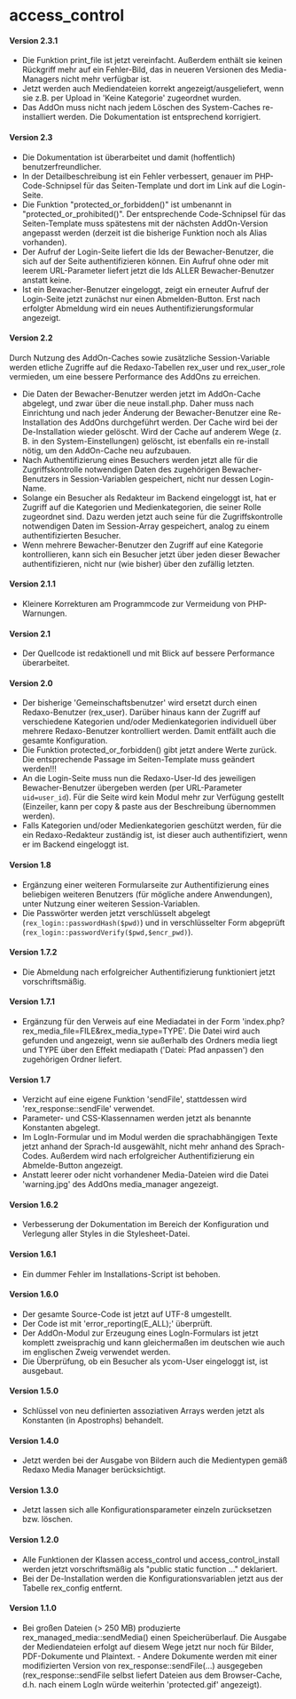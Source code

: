 # access_control
<h4>Version 2.3.1</h4>
<ul>
    <li>Die Funktion print_file ist jetzt vereinfacht. Außerdem
        enthält sie keinen Rückgriff mehr auf ein Fehler-Bild, das
        in neueren Versionen des Media-Managers nicht mehr verfügbar
        ist.</li>
    <li>Jetzt werden auch Mediendateien korrekt angezeigt/ausgeliefert,
        wenn sie z.B. per Upload in 'Keine Kategorie' zugeordnet
        wurden.</li>
    <li>Das AddOn muss nicht nach jedem Löschen des System-Caches
        re-installiert werden. Die Dokumentation ist entsprechend
        korrigiert.</li>
</ul>
<h4>Version 2.3</h4>
<ul>
    <li>Die Dokumentation ist überarbeitet und damit (hoffentlich)
        benutzerfreundlicher.</li>
    <li>In der Detailbeschreibung ist ein Fehler verbessert, genauer
        im PHP-Code-Schnipsel für das Seiten-Template und dort im
        Link auf die Login-Seite.</li>
    <li>Die Funktion "protected_or_forbidden()" ist umbenannt in
        "protected_or_prohibited()". Der entsprechende Code-Schnipsel
        für das Seiten-Template muss spätestens mit der nächsten
        AddOn-Version angepasst werden (derzeit ist die bisherige
        Funktion noch als Alias vorhanden).</li>
    <li>Der Aufruf der Login-Seite liefert die Ids der
        Bewacher-Benutzer, die sich auf der Seite authentifizieren
        können. Ein Aufruf ohne oder mit leerem URL-Parameter liefert
        jetzt die Ids ALLER Bewacher-Benutzer anstatt keine.</li>
    <li>Ist ein Bewacher-Benutzer eingeloggt, zeigt ein erneuter
        Aufruf der Login-Seite jetzt zunächst nur einen
        Abmelden-Button. Erst nach erfolgter Abmeldung wird ein
        neues Authentifizierungsformular angezeigt.</li>
</ul>
<h4>Version 2.2</h4>
Durch Nutzung des AddOn-Caches sowie zusätzliche Session-Variable werden
etliche Zugriffe auf die Redaxo-Tabellen rex_user und rex_user_role
vermieden, um eine bessere Performance des AddOns zu erreichen.
<ul>
    <li>Die Daten der Bewacher-Benutzer werden jetzt im AddOn-Cache
        abgelegt, und zwar über die neue install.php. Daher muss nach
        Einrichtung und nach jeder Änderung der Bewacher-Benutzer eine
        Re-Installation des AddOns durchgeführt werden. Der Cache wird
        bei der De-Installation wieder gelöscht. Wird der Cache auf
        anderem Wege (z. B. in den System-Einstellungen) gelöscht,
        ist ebenfalls ein re-install nötig, um den AddOn-Cache neu
        aufzubauen.</li>
    <li>Nach Authentifizierung eines Besuchers werden jetzt alle für
        die Zugriffskontrolle notwendigen Daten des zugehörigen
        Bewacher-Benutzers in Session-Variablen gespeichert, nicht
        nur dessen Login-Name.</li>
    <li>Solange ein Besucher als Redakteur im Backend eingeloggt ist,
        hat er Zugriff auf die Kategorien und Medienkategorien, die
        seiner Rolle zugeordnet sind. Dazu werden jetzt auch seine
        für die Zugriffskontrolle notwendigen Daten im Session-Array
        gespeichert, analog zu einem authentifizierten Besucher.</li>
    <li>Wenn mehrere Bewacher-Benutzer den Zugriff auf eine Kategorie
        kontrollieren, kann sich ein Besucher jetzt über jeden dieser
        Bewacher authentifizieren, nicht nur (wie bisher) über den
        zufällig letzten.</li>
</ul>
<h4>Version 2.1.1</h4>
<ul>
    <li>Kleinere Korrekturen am Programmcode zur Vermeidung von PHP-Warnungen.</li>
</ul>
<h4>Version 2.1</h4>
<ul>
    <li>Der Quellcode ist redaktionell und mit Blick auf bessere
        Performance überarbeitet.</li>
</ul>
<h4>Version 2.0</h4>
<ul>
    <li>Der bisherige 'Gemeinschaftsbenutzer' wird ersetzt durch einen
        Redaxo-Benutzer (rex_user). Darüber hinaus kann der Zugriff auf
        verschiedene Kategorien und/oder Medienkategorien individuell
        über mehrere Redaxo-Benutzer kontrolliert werden. Damit entfällt
        auch die gesamte Konfiguration.</li>
    <li>Die Funktion protected_or_forbidden() gibt jetzt andere Werte
        zurück. Die entsprechende Passage im Seiten-Template muss
        geändert werden!!!</li>
    <li>An die Login-Seite muss nun die Redaxo-User-Id des jeweiligen
        Bewacher-Benutzer übergeben werden (per URL-Parameter
        <code>uid=user_id</code>). Für die Seite wird kein Modul mehr
        zur Verfügung gestellt (Einzeiler, kann per copy & paste aus
        der Beschreibung übernommen werden).</li>
    <li>Falls Kategorien und/oder Medienkategorien geschützt werden,
        für die ein Redaxo-Redakteur zuständig ist, ist dieser auch
        authentifiziert, wenn er im Backend eingeloggt ist.</li>
</ul>
<h4>Version 1.8</h4>
<ul>
    <li>Ergänzung einer weiteren Formularseite zur Authentifizierung
        eines beliebigen weiteren Benutzers (für mögliche andere
        Anwendungen), unter Nutzung einer weiteren Session-Variablen.</li>
    <li>Die Passwörter werden jetzt verschlüsselt abgelegt
        (<code>rex_login::passwordHash($pwd)</code>) und in
        verschlüsselter Form abgeprüft
        (<code>rex_login::passwordVerify($pwd,$encr_pwd)</code>).</li>
</ul>
<h4>Version 1.7.2</h4>
<ul>
    <li>Die Abmeldung nach erfolgreicher Authentifizierung funktioniert
        jetzt vorschriftsmäßig.</li>
</ul>
<h4>Version 1.7.1</h4>
<ul>
    <li>Ergänzung für den Verweis auf eine Mediadatei in der Form
        'index.php?rex_media_file=FILE&rex_media_type=TYPE'.
        Die Datei wird auch gefunden und angezeigt, wenn sie außerhalb
        des Ordners media liegt und TYPE über den Effekt mediapath
        ('Datei: Pfad anpassen') den zugehörigen Ordner liefert.</li>
</ul>
<h4>Version 1.7</h4>
<ul>
    <li>Verzicht auf eine eigene Funktion 'sendFile', stattdessen wird
        'rex_response::sendFile' verwendet.</li>
    <li>Parameter- und CSS-Klassennamen werden jetzt als benannte
        Konstanten abgelegt.</li>
    <li>Im LogIn-Formular und im Modul werden die sprachabhängigen
        Texte jetzt anhand der Sprach-Id ausgewählt, nicht mehr
        anhand des Sprach-Codes. Außerdem wird nach erfolgreicher
        Authentifizierung ein Abmelde-Button angezeigt.</li>
    <li>Anstatt leerer oder nicht vorhandener Media-Dateien wird die
        Datei 'warning.jpg' des AddOns media_manager angezeigt.</li>
</ul>
<h4>Version 1.6.2</h4>
<ul>
    <li>Verbesserung der Dokumentation im Bereich der Konfiguration und
        Verlegung aller Styles in die Stylesheet-Datei.</li>
</ul>
<h4>Version 1.6.1</h4>
<ul>
    <li>Ein dummer Fehler im Installations-Script ist behoben.</li>
</ul>
<h4>Version 1.6.0</h4>
<ul>
    <li>Der gesamte Source-Code ist jetzt auf UTF-8 umgestellt.</li>
    <li>Der Code ist mit 'error_reporting(E_ALL);' überprüft.</li>
    <li>Der AddOn-Modul zur Erzeugung eines LogIn-Formulars ist jetzt
        komplett zweisprachig und kann gleichermaßen im deutschen
        wie auch im englischen Zweig verwendet werden.</li>
    <li>Die Überprüfung, ob ein Besucher als ycom-User eingeloggt ist,
        ist ausgebaut.</li>
</ul>
<h4>Version 1.5.0</h4>
<ul>
    <li>Schlüssel von neu definierten assoziativen Arrays werden jetzt als
        Konstanten (in Apostrophs) behandelt.</li>
</ul>
<h4>Version 1.4.0</h4>
<ul>
    <li>Jetzt werden bei der Ausgabe von Bildern auch die Medientypen gemäß
        Redaxo Media Manager berücksichtigt.</li>
</ul>
<h4>Version 1.3.0</h4>
<ul>
    <li>Jetzt lassen sich alle Konfigurationsparameter einzeln zurücksetzen
        bzw. löschen.</li>
</ul>
<h4>Version 1.2.0</h4>
<ul>
    <li>Alle Funktionen der Klassen access_control und access_control_install
        werden jetzt vorschriftsmäßig als "public static function ..."
        deklariert.</li>
    <li>Bei der De-Installation werden die Konfigurationsvariablen jetzt
        aus der Tabelle rex_config entfernt.</li>
</ul>
<h4>Version 1.1.0</h4>
<ul>
    <li>Bei großen Dateien (> 250 MB) produzierte rex_managed_media::sendMedia()
        einen Speicherüberlauf. Die Ausgabe der Mediendateien erfolgt auf
        diesem Wege jetzt nur noch für Bilder, PDF-Dokumente und Plaintext. -
        Andere Dokumente werden mit einer modifizierten Version von
        rex_response::sendFile(...) ausgegeben (rex_response::sendFile
        selbst liefert Dateien aus dem Browser-Cache, d.h. nach einem LogIn
        würde weiterhin 'protected.gif' angezeigt).</li>
</ul>